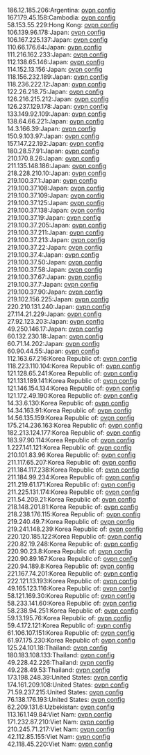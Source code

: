186.12.185.206:Argentina: [ovpn config](vpn/186_12_185_206.ovpn)  
167.179.45.158:Cambodia: [ovpn config](vpn/167_179_45_158.ovpn)  
58.153.55.229:Hong Kong: [ovpn config](vpn/58_153_55_229.ovpn)  
106.139.96.178:Japan: [ovpn config](vpn/106_139_96_178.ovpn)  
106.167.225.137:Japan: [ovpn config](vpn/106_167_225_137.ovpn)  
110.66.176.64:Japan: [ovpn config](vpn/110_66_176_64.ovpn)  
111.216.162.233:Japan: [ovpn config](vpn/111_216_162_233.ovpn)  
112.138.65.146:Japan: [ovpn config](vpn/112_138_65_146.ovpn)  
114.152.13.156:Japan: [ovpn config](vpn/114_152_13_156.ovpn)  
118.156.232.189:Japan: [ovpn config](vpn/118_156_232_189.ovpn)  
118.236.222.12:Japan: [ovpn config](vpn/118_236_222_12.ovpn)  
122.26.218.75:Japan: [ovpn config](vpn/122_26_218_75.ovpn)  
126.216.215.212:Japan: [ovpn config](vpn/126_216_215_212.ovpn)  
126.237.129.178:Japan: [ovpn config](vpn/126_237_129_178.ovpn)  
133.149.92.109:Japan: [ovpn config](vpn/133_149_92_109.ovpn)  
138.64.66.221:Japan: [ovpn config](vpn/138_64_66_221.ovpn)  
14.3.166.39:Japan: [ovpn config](vpn/14_3_166_39.ovpn)  
150.9.103.97:Japan: [ovpn config](vpn/150_9_103_97.ovpn)  
157.147.22.192:Japan: [ovpn config](vpn/157_147_22_192.ovpn)  
180.28.57.91:Japan: [ovpn config](vpn/180_28_57_91.ovpn)  
210.170.8.26:Japan: [ovpn config](vpn/210_170_8_26.ovpn)  
211.135.148.186:Japan: [ovpn config](vpn/211_135_148_186.ovpn)  
218.228.210.10:Japan: [ovpn config](vpn/218_228_210_10.ovpn)  
219.100.37.1:Japan: [ovpn config](vpn/219_100_37_1.ovpn)  
219.100.37.108:Japan: [ovpn config](vpn/219_100_37_108.ovpn)  
219.100.37.109:Japan: [ovpn config](vpn/219_100_37_109.ovpn)  
219.100.37.125:Japan: [ovpn config](vpn/219_100_37_125.ovpn)  
219.100.37.138:Japan: [ovpn config](vpn/219_100_37_138.ovpn)  
219.100.37.19:Japan: [ovpn config](vpn/219_100_37_19.ovpn)  
219.100.37.205:Japan: [ovpn config](vpn/219_100_37_205.ovpn)  
219.100.37.211:Japan: [ovpn config](vpn/219_100_37_211.ovpn)  
219.100.37.213:Japan: [ovpn config](vpn/219_100_37_213.ovpn)  
219.100.37.22:Japan: [ovpn config](vpn/219_100_37_22.ovpn)  
219.100.37.4:Japan: [ovpn config](vpn/219_100_37_4.ovpn)  
219.100.37.50:Japan: [ovpn config](vpn/219_100_37_50.ovpn)  
219.100.37.58:Japan: [ovpn config](vpn/219_100_37_58.ovpn)  
219.100.37.67:Japan: [ovpn config](vpn/219_100_37_67.ovpn)  
219.100.37.7:Japan: [ovpn config](vpn/219_100_37_7.ovpn)  
219.100.37.90:Japan: [ovpn config](vpn/219_100_37_90.ovpn)  
219.102.156.225:Japan: [ovpn config](vpn/219_102_156_225.ovpn)  
220.210.131.240:Japan: [ovpn config](vpn/220_210_131_240.ovpn)  
27.114.21.229:Japan: [ovpn config](vpn/27_114_21_229.ovpn)  
27.92.123.203:Japan: [ovpn config](vpn/27_92_123_203.ovpn)  
49.250.146.17:Japan: [ovpn config](vpn/49_250_146_17.ovpn)  
60.132.230.18:Japan: [ovpn config](vpn/60_132_230_18.ovpn)  
60.71.14.202:Japan: [ovpn config](vpn/60_71_14_202.ovpn)  
60.90.44.55:Japan: [ovpn config](vpn/60_90_44_55.ovpn)  
112.163.67.216:Korea Republic of: [ovpn config](vpn/112_163_67_216.ovpn)  
118.223.110.104:Korea Republic of: [ovpn config](vpn/118_223_110_104.ovpn)  
121.128.65.241:Korea Republic of: [ovpn config](vpn/121_128_65_241.ovpn)  
121.131.189.141:Korea Republic of: [ovpn config](vpn/121_131_189_141.ovpn)  
121.146.154.134:Korea Republic of: [ovpn config](vpn/121_146_154_134.ovpn)  
121.172.49.190:Korea Republic of: [ovpn config](vpn/121_172_49_190.ovpn)  
14.33.6.130:Korea Republic of: [ovpn config](vpn/14_33_6_130.ovpn)  
14.34.163.91:Korea Republic of: [ovpn config](vpn/14_34_163_91.ovpn)  
14.56.135.159:Korea Republic of: [ovpn config](vpn/14_56_135_159.ovpn)  
175.214.236.163:Korea Republic of: [ovpn config](vpn/175_214_236_163.ovpn)  
182.213.124.177:Korea Republic of: [ovpn config](vpn/182_213_124_177.ovpn)  
183.97.90.114:Korea Republic of: [ovpn config](vpn/183_97_90_114.ovpn)  
1.227.141.121:Korea Republic of: [ovpn config](vpn/1_227_141_121.ovpn)  
210.101.83.96:Korea Republic of: [ovpn config](vpn/210_101_83_96.ovpn)  
211.117.65.207:Korea Republic of: [ovpn config](vpn/211_117_65_207.ovpn)  
211.184.117.238:Korea Republic of: [ovpn config](vpn/211_184_117_238.ovpn)  
211.184.99.234:Korea Republic of: [ovpn config](vpn/211_184_99_234.ovpn)  
211.219.61.171:Korea Republic of: [ovpn config](vpn/211_219_61_171.ovpn)  
211.225.131.174:Korea Republic of: [ovpn config](vpn/211_225_131_174.ovpn)  
211.54.209.21:Korea Republic of: [ovpn config](vpn/211_54_209_21.ovpn)  
218.148.201.81:Korea Republic of: [ovpn config](vpn/218_148_201_81.ovpn)  
218.238.176.115:Korea Republic of: [ovpn config](vpn/218_238_176_115.ovpn)  
219.240.49.7:Korea Republic of: [ovpn config](vpn/219_240_49_7.ovpn)  
219.241.148.239:Korea Republic of: [ovpn config](vpn/219_241_148_239.ovpn)  
220.120.185.122:Korea Republic of: [ovpn config](vpn/220_120_185_122.ovpn)  
220.82.19.248:Korea Republic of: [ovpn config](vpn/220_82_19_248.ovpn)  
220.90.23.8:Korea Republic of: [ovpn config](vpn/220_90_23_8.ovpn)  
220.90.89.167:Korea Republic of: [ovpn config](vpn/220_90_89_167.ovpn)  
220.94.189.8:Korea Republic of: [ovpn config](vpn/220_94_189_8.ovpn)  
221.167.74.201:Korea Republic of: [ovpn config](vpn/221_167_74_201.ovpn)  
222.121.13.193:Korea Republic of: [ovpn config](vpn/222_121_13_193.ovpn)  
49.165.123.116:Korea Republic of: [ovpn config](vpn/49_165_123_116.ovpn)  
58.121.169.30:Korea Republic of: [ovpn config](vpn/58_121_169_30.ovpn)  
58.233.141.60:Korea Republic of: [ovpn config](vpn/58_233_141_60.ovpn)  
58.238.94.251:Korea Republic of: [ovpn config](vpn/58_238_94_251.ovpn)  
59.13.195.76:Korea Republic of: [ovpn config](vpn/59_13_195_76.ovpn)  
59.4.172.121:Korea Republic of: [ovpn config](vpn/59_4_172_121.ovpn)  
61.106.107.151:Korea Republic of: [ovpn config](vpn/61_106_107_151.ovpn)  
61.97.175.230:Korea Republic of: [ovpn config](vpn/61_97_175_230.ovpn)  
125.24.101.18:Thailand: [ovpn config](vpn/125_24_101_18.ovpn)  
180.183.108.133:Thailand: [ovpn config](vpn/180_183_108_133.ovpn)  
49.228.42.226:Thailand: [ovpn config](vpn/49_228_42_226.ovpn)  
49.228.49.53:Thailand: [ovpn config](vpn/49_228_49_53.ovpn)  
173.198.248.39:United States: [ovpn config](vpn/173_198_248_39.ovpn)  
174.161.209.108:United States: [ovpn config](vpn/174_161_209_108.ovpn)  
71.59.237.215:United States: [ovpn config](vpn/71_59_237_215.ovpn)  
76.138.176.193:United States: [ovpn config](vpn/76_138_176_193.ovpn)  
62.209.131.6:Uzbekistan: [ovpn config](vpn/62_209_131_6.ovpn)  
113.161.149.84:Viet Nam: [ovpn config](vpn/113_161_149_84.ovpn)  
171.232.87.210:Viet Nam: [ovpn config](vpn/171_232_87_210.ovpn)  
210.245.71.217:Viet Nam: [ovpn config](vpn/210_245_71_217.ovpn)  
42.112.85.155:Viet Nam: [ovpn config](vpn/42_112_85_155.ovpn)  
42.118.45.220:Viet Nam: [ovpn config](vpn/42_118_45_220.ovpn)  
